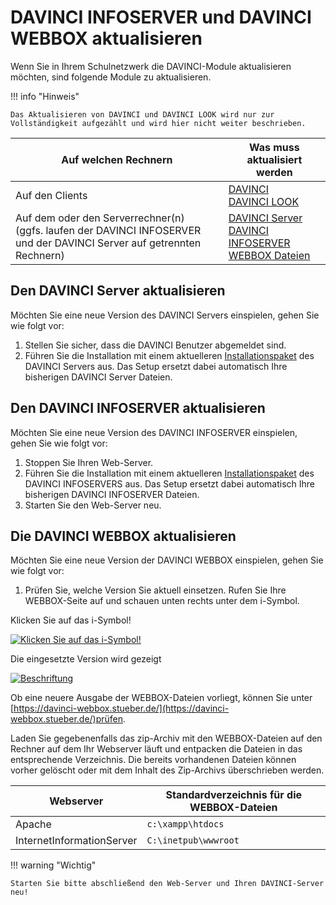 # DAVINCI INFOSERVER und DAVINCI WEBBOX aktualisieren

Wenn Sie in Ihrem Schulnetzwerk die DAVINCI-Module aktualisieren möchten, sind folgende Module zu aktualisieren.

!!! info "Hinweis"

    Das Aktualisieren von DAVINCI und DAVINCI LOOK wird nur zur Vollständigkeit aufgezählt und wird hier nicht weiter beschrieben.

Auf welchen Rechnern|Was muss aktualisiert werden
---|---
 Auf den Clients| [DAVINCI](https://download.stueber.de/bin/de/davinci/v6/davinci6.msi) <br/>[DAVINCI LOOK](https://download.stueber.de/bin/de/davinci/v6/davinci6look.msi)
 Auf dem oder den Serverrechner(n) <br/>(ggfs. laufen der DAVINCI INFOSERVER und der DAVINCI Server auf getrennten Rechnern) |[DAVINCI Server](https://download.stueber.de/bin/de/davinci/v6/davinci6server.msi)<br/>[DAVINCI INFOSERVER](https://download.stueber.de/bin/de/davinci/v6/davinci6infoserver.msi)<br/>[WEBBOX Dateien](https://davinci-webbox.stueber.de/)
  
## Den DAVINCI Server aktualisieren

Möchten Sie eine neue Version des DAVINCI Servers einspielen, gehen Sie wie folgt vor:

1. Stellen Sie sicher, dass die DAVINCI Benutzer abgemeldet sind.
2. Führen Sie die Installation mit einem aktuelleren [Installationspaket](https://download.stueber.de/bin/de/davinci/v6/davinci6server.msi) des DAVINCI Servers aus. Das Setup ersetzt dabei automatisch Ihre bisherigen DAVINCI Server Dateien.

## Den DAVINCI INFOSERVER aktualisieren

Möchten Sie eine neue Version des DAVINCI INFOSERVER einspielen, gehen Sie wie folgt vor:

1. Stoppen Sie Ihren Web-Server.
2. Führen Sie die Installation mit einem aktuelleren [Installationspaket](https://download.stueber.de/bin/de/davinci/v6/davinci6infoserver.msi) des DAVINCI INFOSERVERS aus. Das Setup ersetzt dabei automatisch Ihre bisherigen DAVINCI INFOSERVER Dateien.
3. Starten Sie den Web-Server neu.

## Die DAVINCI WEBBOX aktualisieren

Möchten Sie eine neue Version der DAVINCI WEBBOX einspielen, gehen Sie wie folgt vor:

1. Prüfen Sie, welche Version Sie aktuell einsetzen. Rufen Sie Ihre WEBBOX-Seite auf und schauen unten rechts unter dem i-Symbol.

Klicken Sie auf das i-Symbol!

[![Klicken Sie auf das i-Symbol!][1]][1] 

Die eingesetzte Version wird gezeigt

[![Beschriftung][2]][2]

Ob eine neuere Ausgabe der WEBBOX-Dateien vorliegt, können Sie unter [https://davinci-webbox.stueber.de/](https://davinci-webbox.stueber.de/)prüfen.

Laden Sie gegebenenfalls das zip-Archiv mit den WEBBOX-Dateien auf den Rechner auf dem Ihr Webserver läuft und entpacken die Dateien in das entsprechende Verzeichnis. Die bereits vorhandenen Dateien können vorher gelöscht oder mit dem Inhalt des Zip-Archivs überschrieben werden.

Webserver|Standardverzeichnis für die WEBBOX-Dateien
---|---
Apache|`c:\xampp\htdocs`
InternetInformationServer|`C:\inetpub\wwwroot`

!!! warning "Wichtig"

    Starten Sie bitte abschließend den Web-Server und Ihren DAVINCI-Server neu!
    
[1]:/assets/images/is/webbox01.png
[2]:/assets/images/is/webbox02.png
